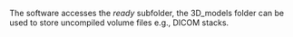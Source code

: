 The software accesses the _ready_ subfolder, the 3D_models folder can be used to store uncompiled volume files e.g., DICOM stacks.
